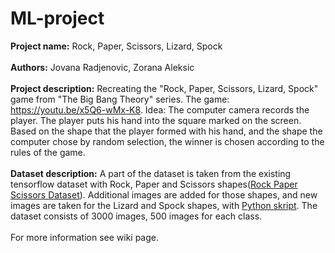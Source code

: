 # ML-project

<b>Project name:</b> Rock, Paper, Scissors, Lizard, Spock
</br>
</br>
<b>Authors:</b> Jovana Radjenovic, Zorana Aleksic
</br>
</br>
<b>Project description:</b> Recreating the "Rock, Paper, Scissors, Lizard, Spock" game from "The Big Bang Theory" series. The game: https://youtu.be/x5Q6-wMx-K8. Idea: The computer camera records the player. The player puts his hand into the square marked on the screen. Based on the shape that the player formed with his hand, and the shape the computer chose by random selection, the winner is chosen according to the rules of the game.
</br>
</br>
<b>Dataset description:</b> A part of the dataset is taken from the existing tensorflow dataset with Rock, Paper and Scissors shapes([Rock Paper Scissors Dataset](https://www.tensorflow.org/datasets/catalog/rock_paper_scissors?fbclid=IwAR0gI5kANSViaBfreT38cBEuQQSSdKXYVVCsWlpkrIfzMIs0NJK1sMBK5y4)). Additional images are added for those shapes, and new images are taken for the Lizard and Spock shapes, with  [Python skript](https://github.com/SouravJohar/rock-paper-scissors/blob/master/gather_images.py?fbclid=IwAR2b7Anq5vXhFP_A-YYDegejXPx6B8IkiH-tDFeYZIqVKFd3D9SjOxGvfjU). The dataset consists of 3000 images, 500 images for each class.
</br>
</br>
For more information see wiki page.
